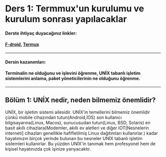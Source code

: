 Ders 1: Termmux'un kurulumu ve kurulum sonrası yapılacaklar
=
#### Derste ihtiyaç duyacağınız linkler:  
#### [F-droid](https://f-droid.org), [Termux](https://f-droid.org/tr/packages/com.termux/)  
---
#### Dersin kazanımları:  
#### Terminalin ne olduğunu ve işlevini öğrenme, UNİX tabanlı işletim sistemlerini anlama, paket yöneticilerinin ne olduğunu öğrenme.  
---

## Bölüm 1: UNİX nedir, neden bilmemiz önemlidir?  
UNİX, bir işletim sistemi ailesidir. UNİX'in temellerini bilmemiz önemlidir çünkü mobile cihazından tutun(Android,İOS) son kullanıcı bilgisayarına(Linux, Macos), sunucusudan tutun(Linux, BSD, Solaris) en basit akıllı cihazlara(Modemler, akıllı ev aletleri ve diğer IOT[Nesnelerin interneti] cihazları genellikle hafifletilmiş Linux dağıtımları kullanırlar.) kadar hayatımızın birçok yerinde bulunan bu nesneler UNİX tabanlı işletim sistemleri kullanırlar. Bu yüzden UNİX'in tanımak hem profesyonel hem de kişisel hayatınızda çok işinize yarıyacaktır.
